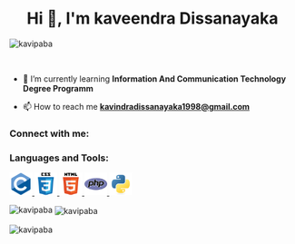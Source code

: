 <h1 align="center">Hi 👋, I'm kaveendra Dissanayaka</h1>
<p align="left"> <img src="https://komarev.com/ghpvc/?username=kavipaba&label=Profile%20views&color=0e75b6&style=flat" alt="kavipaba" /> </p>

<p align="left"> <a href="https://twitter.com/" target="blank"><img src="https://img.shields.io/twitter/follow/?logo=twitter&style=for-the-badge" alt="" /></a> </p>

- 🌱 I’m currently learning **Information And Communication Technology Degree Programm**

- 📫 How to reach me **kavindradissanayaka1998@gmail.com**

<h3 align="left">Connect with me:</h3>
<p align="left">
</p>

<h3 align="left">Languages and Tools:</h3>
<p align="left"> <a href="https://www.cprogramming.com/" target="_blank" rel="noreferrer"> <img src="https://raw.githubusercontent.com/devicons/devicon/master/icons/c/c-original.svg" alt="c" width="40" height="40"/> </a> <a href="https://www.w3schools.com/css/" target="_blank" rel="noreferrer"> <img src="https://raw.githubusercontent.com/devicons/devicon/master/icons/css3/css3-original-wordmark.svg" alt="css3" width="40" height="40"/> </a> <a href="https://www.w3.org/html/" target="_blank" rel="noreferrer"> <img src="https://raw.githubusercontent.com/devicons/devicon/master/icons/html5/html5-original-wordmark.svg" alt="html5" width="40" height="40"/> </a> <a href="https://www.php.net" target="_blank" rel="noreferrer"> <img src="https://raw.githubusercontent.com/devicons/devicon/master/icons/php/php-original.svg" alt="php" width="40" height="40"/> </a> <a href="https://www.python.org" target="_blank" rel="noreferrer"> <img src="https://raw.githubusercontent.com/devicons/devicon/master/icons/python/python-original.svg" alt="python" width="40" height="40"/> </a> </p>

<p><img align="left" src="https://github-readme-stats.vercel.app/api/top-langs?username=kavipaba&show_icons=true&locale=en&layout=compact" alt="kavipaba" /></p>

<p>&nbsp;<img align="center" src="https://github-readme-stats.vercel.app/api?username=kavipaba&show_icons=true&locale=en" alt="kavipaba" /></p>

<p><img align="center" src="https://github-readme-streak-stats.herokuapp.com/?user=kavipaba&" alt="kavipaba" /></p>
